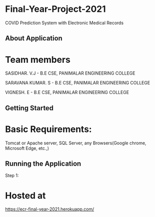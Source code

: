 # Final-Year-Project-2021

COVID Prediction System with Electronic Medical Records

## About Application

# Team members

 SASIDHAR. V.J - B.E CSE, PANIMALAR ENGINEERING COLLEGE 
 
 SARAVANA KUMAR. S - B.E CSE, PANIMALAR ENGINEERING COLLEGE
 
 VIGNESH. E - B.E CSE, PANIMALAR ENGINEERING COLLEGE

## Getting Started

# Basic Requirements:

Tomcat or Apache server, SQL Server, any Browsers(Google chrome, Microsoft Edge, etc.,) 

## Running the Application

Step 1: 

# Hosted at

https://ecr-final-year-2021.herokuapp.com/
